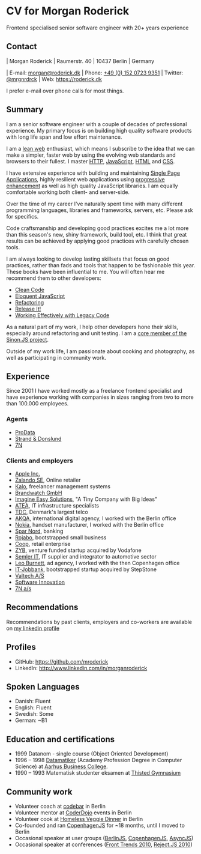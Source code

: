 # CV for Morgan Roderick

Frontend specialised senior software engineer with 20+ years experience


## Contact

| Morgan Roderick
| Raumerstr. 40
| 10437 Berlin
| Germany

| E-mail: [morgan@roderick.dk](mailto:morgan@roderick.dk)
| Phone: [+49 (0) 152 0723 9351](tel:+4915207239351)
| Twitter: [@mrgnrdrck][twitter]
| Web: https://roderick.dk

I prefer e-mail over phone calls for most things.


## Summary

I am a senior software engineer with a couple of decades of professional experience. My primary focus is on building high quality software products with long life span and low effort maintenance.

I am a [lean web](https://leanweb.dev) enthusiast, which means I subscribe to the idea that we can make a simpler, faster web by using the evolving web standards and browsers to their fullest. I master [HTTP][http], [JavaScript][js], [HTML][html] and [CSS][css].

I have extensive experience with building and maintaining [Single Page Applications][spa], highly resilient web applications using [progressive enhancement][pr-enh] as well as high quality JavaScript libraries. I am equally comfortable working both client- and server-side.

Over the time of my career I've naturally spent time with many different programming languages, libraries and frameworks, servers, etc. Please ask for specifics.

Code craftsmanship and developing good practices excites me a lot more than this season's new, shiny framework, build tool, etc. I think that great results can be achieved by applying good practices with carefully chosen tools.

I am always looking to develop lasting skillsets that focus on good practices, rather than fads and tools that happen to be fashionable this year. These books have been influential to me. You will often hear me recommend them to other developers:

* [Clean Code][cleancode]
* [Eloquent JavaScript][eloquent-js]
* [Refactoring][refactoring]
* [Release It!][release-it]
* [Working Effectively with Legacy Code][legacycode]

As a natural part of my work, I help other developers hone their skills, especially around refactoring and unit testing. I am a [core member of the Sinon.JS project][sinon].

Outside of my work life, I am passionate about cooking and photography, as well as participating in community work.


## Experience

Since 2001 I have worked mostly as a freelance frontend specialist and have experience working with companies in sizes ranging from two to more than 100.000 employees.

### Agents

* [ProData][prodata]
* [Strand & Donslund][s-d]
* [7N][7n]

### Clients and employers

* [Apple Inc.][aapl]
* [Zalando SE][zalando], Online retailer
* [Kalo][kalo], freelancer management systems
* [Brandwatch GmbH][brandwatch]
* [Imagine Easy Solutions][imagine], "A Tiny Company with Big Ideas"
* [ATEA][atea], IT infrastructure specialists
* [TDC][tdc], Denmark's largest telco
* [AKQA][akqa], international digital agency, I worked with the Berlin office
* [Nokia][nok], handset manufacturer, I worked with the Berlin office
* [Spar Nord][sparnord], banking
* [Rojabo][rojabo], bootstrapped small business
* [Coop][coop], retail enterprise
* [ZYB][zyb], venture funded startup acquired by Vodafone
* [Semler IT][semler], IT supplier and integrator to automotive sector
* [Leo Burnett][leob], ad agency, I worked with the then Copenhagen office
* [IT-Jobbank][itjob], bootstrapped startup acquired by StepStone
* [Valtech A/S][valtech]
* [Software Innovation][s-i]
* [7N a/s][7n]


## Recommendations

Recommendations by past clients, employers and co-workers are available on [my linkedin profile][linkedin]


## Profiles

* GitHub: https://github.com/mroderick
* LinkedIn: http://www.linkedin.com/in/morganroderick

## Spoken Languages

* Danish: Fluent
* English: Fluent
* Swedish: Some
* German: \~B1


## Education and certifications

* 1999 Datanom - single course (Object Oriented Development)
* 1996 – 1998 [Datamatiker][datamatiker] (Academy Profession Degree in Computer Science) at [Aarhus Business College][aabc].
* 1990 – 1993 Matematisk studenter eksamen at [Thisted Gymnasium][thisted-gym]


## Community work

* Volunteer coach at [codebar][codebar] in Berlin
* Volunteer mentor at [CoderDojo][dojo] events in Berlin
* Volunteer cook at [Homeless Veggie Dinner][hvd] in Berlin
* Co-founded and ran [CopenhagenJS][copenhagenjs] for ~18 months, until I moved to Berlin
* Occasional speaker at user groups ([BerlinJS][berlinjs], [CopenhagenJS][copenhagenjs], [AsyncJS][asyncjs])
* Occasional speaker at conferences ([Front Trends 2010][ftrends], [Reject.JS 2010][rejectjs])

[7n]: http://7n.dk/
[aabc]: http://aabc.dk/
[aapl]: https://www.apple.com
[akqa]: http://www.akqa.com/
[asyncjs]: http://asyncjs.com/
[atea]: http://atea.dk/
[berlinjs]: http://berlinjs.org
[brandwatch]: https://www.brandwatch.com
[cleancode]: https://www.goodreads.com/book/show/3735293-clean-code
[codebar]: https://codebar.io/berlin
[coop]: https://om.coop.dk/Om%20Coop.aspx
[copenhagenjs]: http://copenhagenjs.dk
[css]: https://en.wikipedia.org/wiki/CSS
[datamatiker]: http://www.ug.dk/programmes/academyprofessiondegrees/itanddesign/computer_science_ap.aspx
[dojo]: http://coderdojo.com
[eloquent-js]: http://eloquentjavascript.net
[ftrends]: http://2010.front-trends.com
[hvd]: https://www.facebook.com/groups/121769647855905/
[html]: https://en.wikipedia.org/wiki/HTML
[http]: https://en.wikipedia.org/wiki/Hypertext_Transfer_Protocol
[imagine]: http://www.imagineeasy.com/
[itjob]: https://www.it-jobbank.dk/
[js]: https://en.wikipedia.org/wiki/JavaScript
[kalo]: https://kalohq.com
[legacycode]: https://www.goodreads.com/book/show/44919.Working_Effectively_with_Legacy_Code
[leob]: http://www.leoburnett.com/
[linkedin]: http://www.linkedin.com/in/morganroderick
[nok]: http://www.nokia.com/global/
[pr-enh]: https://en.wikipedia.org/wiki/Progressive_enhancement
[prodata]: http://www.prodata.dk/
[refactoring]: http://www.refactoring.com
[rejectjs]: http://rejectjs.org
[release-it]: https://pragprog.com/book/mnee/release-it
[rojabo]: http://www.rojabo.com/
[s-d]: http://www.s-d.dk/
[semler]: http://www.semler-it.dk/
[s-i]: https://www.software-innovation.com
[spa]: https://en.wikipedia.org/wiki/Single-page_application
[sinon]: http://sinonjs.org
[sparnord]: https://www.sparnord.dk/
[tdc]: http://tdc.dk/
[thisted-gym]: http://www.thisted-gymnasium.dk
[twitter]: https://twitter.com/mrgnrdrck
[valtech]: http://valtech.dk
[zalando]: https://www.zalando.de
[zyb]: https://zyb.com/
